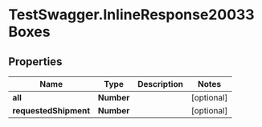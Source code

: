 # TestSwagger.InlineResponse20033Boxes

## Properties

Name | Type | Description | Notes
------------ | ------------- | ------------- | -------------
**all** | **Number** |  | [optional] 
**requestedShipment** | **Number** |  | [optional] 


